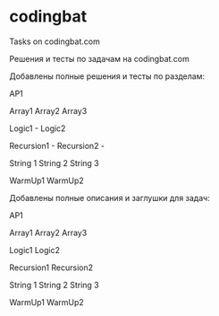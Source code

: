codingbat
=========

Tasks on codingbat.com

Решения и тесты по задачам на codingbat.com


Добавлены полные решения и тесты по разделам:

AP1

Array1
Array2
Array3

Logic1 -
Logic2

Recursion1 -
Recursion2 -

String 1
String 2
String 3

WarmUp1
WarmUp2

Добавлены полные описания и заглушки для задач:

AP1

Array1
Array2
Array3

Logic1
Logic2

Recursion1
Recursion2

String 1
String 2
String 3

WarmUp1
WarmUp2
